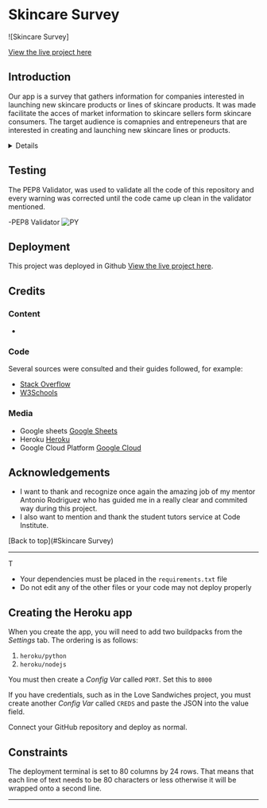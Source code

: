 # Skincare Survey


![Skincare Survey]

[View the live project here](https://lukyhet.github.io/Project_three/)

## Introduction

Our app is a survey that gathers information for companies interested in launching new skincare products or lines of skincare products. It was made facilitate the acces of market information to skincare sellers form skincare consumers. The target audience is comapnies and entrepeneurs that are interested in creating and launching new skincare lines or products.

<details>


Skincare Survey app is a tool created for comercial purposes. It has ten different questions about the skincare habits and preferences of a target skincare consumer group

This Trivia was made as the second milestone project to achieve the Diploma in Software Development at the Code Institute. 

The purpose of this project is the application of a survey that gathers information and gives results obtained through 10 questions about skincare preferences and habits. The main goal is to build an app/back end site that responds to the users' actions, allowing the user to analize the data and use it for their comercial goals.


## UX
###  User Demographic
The user for this website is: 

- Companies or etrepeneurs that want to create and sell new skincare products to young and adult skincare consumers. The consumers are people who has a skincare concern and who are interested in purchasing new skincare products to tackle their skincare problems. 


#### User Goals

- To apply a survey/research aimed to gather information in order tht will help the client/user to define what skincare product would be best to create and sell according to the preferences of the potential consumers. 
- Have an efficient and concise instrument (survey) to apply.
- Have clear results and data to work with.


## Features 

This is a back end application made using python. 

The app that displays ten different questions about skincare habits and preferences, some of them offer answer options and others are simple yes or no questions. The client/user can use the app both for applying the survey meaning collecting the data, and producing the results. The app can both read the information from the base google sheets skincare_survey document and write on it, updating it form the app.

The app has some questions that offer several options of answers, in the case of a tie the app can report it in the results, showing for example the two or three most prefered skincare products.


#### Wireframes
  

- This project is a back end app and it does not involve aesthetic design, the blueprints of the project or initial work was done by creating the questions and answer options that would collect the specific data to offer valuable results for clients interested in launching a successful new skincare product.


## Debugging

Some of the problems detected by gitpod have to do with non fatal errors like long lines of code that are related to the lenght of the questions and answer options.

A bug related to printing a result in case of a tie instead of a blanck space was detected and fixed by including lines of code that would print if the options are equal in value (==) and stil mayor than other options (>=).

`if (acids_list_len == serum_list_len) and (acids_list_len == moisturizer_list_len):
        print('All products sold equally')
    else:
        print('Most selling product is %s' % most_common)`


### Features to Implement in the future

- **Recommendations**

     - We would like to include an option in the app that would process the results and come with recommended options for skincare products.
     

## Main Languages Used

- [HTML5](https://en.wikipedia.org/wiki/HTML5 "Link to HTML Wikipedia") provided by the CI template for this project.
- [JS](https://en.wikipedia.org/wiki/JavaScript "Link to JS Wikipedia") provided by the CI template for this project.
- [PY](https://en.wikipedia.org/wiki/Python_(programming_language) "Link to PY Wikipedia")


### Frameworks, Libraries & Programs Used

- [GitPod](https://gitpod.io/ "Link to GitPod homepage")
     - GitPod was as workspace for writing code,
- [GitHub](https://github.com/ "Link to GitHub")
     - GitHub is being used to store this repository.



</details>


## Testing


The PEP8 Validator, was used to validate all the code of this repository and every warning was corrected until the code came up clean in the validator mentioned.

-PEP8 Validator ![PY](http://pep8online.com/checkresult)



## Deployment

This project was deployed in Github [View the live project here](https://lukyhet.github.io/Repository-Two/).

    
## Credits 

### Content

- 

### Code 

Several sources were consulted and their guides followed, for example:

- [Stack Overflow](https://stackoverflow.com/ "Link to Stack Overflow page")
- [W3Schools](https://www.w3schools.com/ "Link to W3Schools page") 

### Media

- Google sheets [Google Sheets](https://docs.google.com/spreadsheets/u/0/ "Link to Google Sheets") 
- Heroku [Heroku](https://id.heroku.com/login "Link to Heroku")
- Google Cloud Platform [Google Cloud](https://console.cloud.google.com/home/dashboard?project=skincaresurvey "Link to Google Cloud Platform")


## Acknowledgements

- I want to thank and recognize once again the amazing job of my mentor Antonio Rodriguez who has guided me in a really clear and commited way during this project. 
- I also want to mention and thank the student tutors service at Code Institute.


[Back to top](#Skincare Survey)

***



T
* Your dependencies must be placed in the `requirements.txt` file
* Do not edit any of the other files or your code may not deploy properly

## Creating the Heroku app

When you create the app, you will need to add two buildpacks from the _Settings_ tab. The ordering is as follows:

1. `heroku/python`
2. `heroku/nodejs`

You must then create a _Config Var_ called `PORT`. Set this to `8000`

If you have credentials, such as in the Love Sandwiches project, you must create another _Config Var_ called `CREDS` and paste the JSON into the value field.

Connect your GitHub repository and deploy as normal.

## Constraints

The deployment terminal is set to 80 columns by 24 rows. That means that each line of text needs to be 80 characters or less otherwise it will be wrapped onto a second line.

-----
